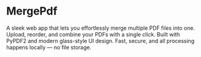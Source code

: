 # MergePdf
A sleek  web app that lets you effortlessly merge multiple PDF files into one. Upload, reorder, and combine your PDFs with a single click. Built with PyPDF2 and modern glass-style UI design. Fast, secure, and all processing happens locally — no file storage.
